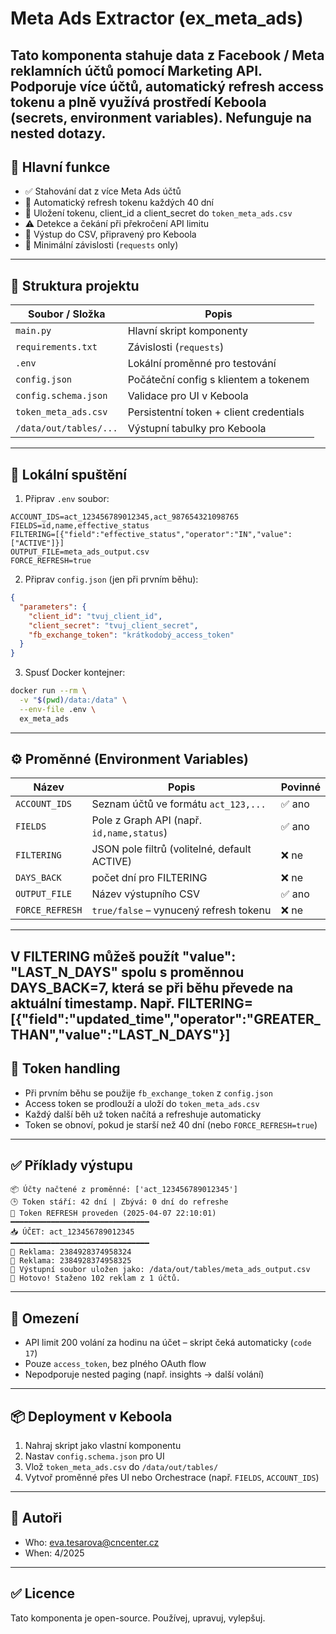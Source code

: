 
# Meta Ads Extractor (ex_meta_ads)

Tato komponenta stahuje data z Facebook / Meta reklamních účtů pomocí Marketing API. Podporuje více účtů, automatický refresh access tokenu a plně využívá prostředí Keboola (secrets, environment variables).
Nefunguje na nested dotazy.
---

## 🧠 Hlavní funkce

- ✅ Stahování dat z více Meta Ads účtů
- 🔁 Automatický refresh tokenu každých 40 dní
- 🔐 Uložení tokenu, client_id a client_secret do `token_meta_ads.csv`
- ⚠️ Detekce a čekání při překročení API limitu
- 💾 Výstup do CSV, připravený pro Keboola
- 🌱 Minimální závislosti (`requests` only)

---

## 📁 Struktura projektu

| Soubor / Složka             | Popis                                      |
|-----------------------------|--------------------------------------------|
| `main.py`                   | Hlavní skript komponenty                   |
| `requirements.txt`          | Závislosti (`requests`)                   |
| `.env`                      | Lokální proměnné pro testování             |
| `config.json`               | Počáteční config s klientem a tokenem      |
| `config.schema.json`        | Validace pro UI v Keboola                  |
| `token_meta_ads.csv`        | Persistentní token + client credentials    |
| `/data/out/tables/...`      | Výstupní tabulky pro Keboola               |

---

## 🧪 Lokální spuštění

1. Připrav `.env` soubor:

```env
ACCOUNT_IDS=act_123456789012345,act_987654321098765
FIELDS=id,name,effective_status
FILTERING=[{"field":"effective_status","operator":"IN","value":["ACTIVE"]}]
OUTPUT_FILE=meta_ads_output.csv
FORCE_REFRESH=true
```

2. Připrav `config.json` (jen při prvním běhu):

```json
{
  "parameters": {
    "client_id": "tvuj_client_id",
    "client_secret": "tvuj_client_secret",
    "fb_exchange_token": "krátkodobý_access_token"
  }
}
```

3. Spusť Docker kontejner:

```bash
docker run --rm \
  -v "$(pwd)/data:/data" \
  --env-file .env \
  ex_meta_ads
```

---

## ⚙️ Proměnné (Environment Variables)

| Název             | Popis                                     | Povinné |
|------------------|--------------------------------------------|---------|
| `ACCOUNT_IDS`     | Seznam účtů ve formátu `act_123,...`       | ✅ ano  |
| `FIELDS`          | Pole z Graph API (např. `id,name,status`)  | ✅ ano  |
| `FILTERING`       | JSON pole filtrů (volitelné, default ACTIVE) | ❌ ne   |
| `DAYS_BACK`       | počet dní pro FILTERING                    | ❌ ne   |
| `OUTPUT_FILE`     | Název výstupního CSV                       | ✅ ano  |
| `FORCE_REFRESH`   | `true/false` – vynucený refresh tokenu     | ❌ ne   |

---
V FILTERING můžeš použít "value": "__LAST_N_DAYS__" spolu s proměnnou DAYS_BACK=7, která se při běhu převede na aktuální timestamp.
Např. FILTERING=[{"field":"updated_time","operator":"GREATER_THAN","value":"__LAST_N_DAYS__"}]
----

## 🔐 Token handling

- Při prvním běhu se použije `fb_exchange_token` z `config.json`
- Access token se prodlouží a uloží do `token_meta_ads.csv`
- Každý další běh už token načítá a refreshuje automaticky
- Token se obnoví, pokud je starší než 40 dní (nebo `FORCE_REFRESH=true`)

---

## ✅ Příklady výstupu

```
📦 Účty načtené z proměnné: ['act_123456789012345']
🕒 Token stáří: 42 dní | Zbývá: 0 dní do refreshe
🔁 Token REFRESH proveden (2025-04-07 22:10:01)
━━━━━━━━━━━━━━━━━━━━━━━━━━━━━━━
📥 ÚČET: act_123456789012345
━━━━━━━━━━━━━━━━━━━━━━━━━━━━━━━
📌 Reklama: 2384928374958324
📌 Reklama: 2384928374958325
💾 Výstupní soubor uložen jako: /data/out/tables/meta_ads_output.csv
🎯 Hotovo! Staženo 102 reklam z 1 účtů.
```

---

## 🚫 Omezení

- API limit 200 volání za hodinu na účet – skript čeká automaticky (`code 17`)
- Pouze `access_token`, bez plného OAuth flow
- Nepodporuje nested paging (např. insights → další volání)

---

## 📦 Deployment v Keboola

1. Nahraj skript jako vlastní komponentu
2. Nastav `config.schema.json` pro UI
3. Vlož `token_meta_ads.csv` do `/data/out/tables/`
4. Vytvoř proměnné přes UI nebo Orchestrace (např. `FIELDS`, `ACCOUNT_IDS`)

---

## 🔧 Autoři

- Who: eva.tesarova@cncenter.cz
- When: 4/2025

---

## ✅ Licence

Tato komponenta je open-source. Používej, upravuj, vylepšuj.
```